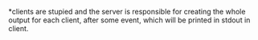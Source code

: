 \*clients are stupied and the server is responsible for creating the whole output for each client, after some event, which will be printed in stdout in client.
